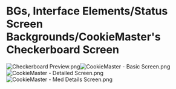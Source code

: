 # BGs, Interface Elements/Status Screen Backgrounds/CookieMaster's Checkerboard Screen

![Checkerboard Preview.png](https://raw.githubusercontent.com/Klokinator/FE-Repo/main/BGs,%20Interface%20Elements/Status%20Screen%20Backgrounds/CookieMaster's%20Checkerboard%20Screen/Checkerboard%20Preview.png "Checkerboard Preview.png")![CookieMaster - Basic Screen.png](https://raw.githubusercontent.com/Klokinator/FE-Repo/main/BGs,%20Interface%20Elements/Status%20Screen%20Backgrounds/CookieMaster's%20Checkerboard%20Screen/CookieMaster%20-%20Basic%20Screen.png "CookieMaster - Basic Screen.png")![CookieMaster - Detailed Screen.png](https://raw.githubusercontent.com/Klokinator/FE-Repo/main/BGs,%20Interface%20Elements/Status%20Screen%20Backgrounds/CookieMaster's%20Checkerboard%20Screen/CookieMaster%20-%20Detailed%20Screen.png "CookieMaster - Detailed Screen.png")![CookieMaster - Med Details Screen.png](https://raw.githubusercontent.com/Klokinator/FE-Repo/main/BGs,%20Interface%20Elements/Status%20Screen%20Backgrounds/CookieMaster's%20Checkerboard%20Screen/CookieMaster%20-%20Med%20Details%20Screen.png "CookieMaster - Med Details Screen.png")
